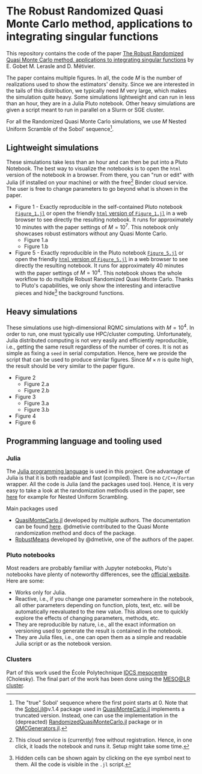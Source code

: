 # The Robust Randomized Quasi Monte Carlo method, applications to integrating singular functions

This repository contains the code of the paper [The Robust Randomized Quasi Monte Carlo method, applications
to integrating singular functions](https://hal.science/hal-03631879) by E. Gobet M. Lerasle and D. Métivier.

The paper contains multiple figures. In all, the code $M$ is the number of realizations used to show the estimators' density. Since we are interested in the tails of this distribution, we typically need $M$ very large, which makes the simulation quite heavy. Some simulations lightweight and can run in less than an hour, they are in a Julia Pluto notebook.
Other heavy simulations are given a script meant to run in parallel on a Slurm or SGE cluster.

For all the Randomized Quasi Monte Carlo simulations, we use $M$ Nested Uniform Scramble of the Sobol' sequence[^1].

[^1]: The "true" Sobol' sequence where the first point starts at 0. Note that the [Sobol.jl](https://github.com/JuliaMath/Sobol.jl)@v.1.4 package used in [QuasiMonteCarlo.jl](https://github.com/SciML/QuasiMonteCarlo.jl) implements a truncated version. Instead, one can use the implementation in the (depreacted) [RandomizedQuasiMonteCarlo.jl](https://github.com/dmetivie/RandomizedQuasiMonteCarlo.jl) package or in [QMCGenerators.jl](https://github.com/alegresor/QMCGenerators.jl).

## Lightweight simulations

These simulations take less than an hour and can then be put into a Pluto Notebook.
The best way to visualize the notebooks is to open the `html` version of the notebook in a browser.
From there, you can "run or edit" with Julia (if installed on your machine) or with the free[^3] Binder cloud service.
The user is free to change parameters to go beyond what is shown in the paper.

- Figure 1 - Exactly reproducible in the self-contained Pluto notebook [`Figure_1.jl`](https://github.com/dmetivie/Robust-Randomized-Quasi-Monte-Carlo-paper-code/blob/5e702cf6dede8b50c8f6bb1c6faa961b04007044/short_simulation_notebooks/Figure_1.jl) or open the friendly [`html` version of `Figure_1.jl`](https://raw.githack.com/dmetivie/Robust-Randomized-Quasi-Monte-Carlo-paper-code/b8cd89c97883b4ebb1075fd1e605d0ec4a4af575/short_simulation_notebooks/Figure_1.html) in a web browser to see directly the resulting notebook. It runs for approximately 10 minutes with the paper settings of $M = 10^7$. This notebook only showcases robust estimators without any Quasi Monte Carlo.
    * Figure 1.a
    * Figure 1.b
- Figure 5 - Exactly reproducible in the Pluto notebook [`Figure_5.jl`](https://github.com/dmetivie/Robust-Randomized-Quasi-Monte-Carlo-paper-code/blob/5e702cf6dede8b50c8f6bb1c6faa961b04007044/short_simulation_notebooks/Figure_5.jl)  or open the friendly [`html` version of `Figure_5.jl`](https://raw.githack.com/dmetivie/Robust-Randomized-Quasi-Monte-Carlo-paper-code/5e702cf6dede8b50c8f6bb1c6faa961b04007044/short_simulation_notebooks/Figure_5.html) in a web browser to see directly the resulting notebook. It runs for approximately 40 minutes with the paper settings of $M = 10^4$. This notebook shows the whole workflow to do multiple Robust Randomized Quasi Monte Carlo. Thanks to Pluto's capabilities, we only show the interesting and interactive pieces and hide[^2] the background functions.

[^2]: Hidden cells can be shown again by clicking on the eye symbol next to them. All the code is visible in the `.jl` script.
[^3]: This cloud service is (currently) free without registration. Hence, in one click, it loads the notebook and runs it. Setup might take some time.

## Heavy simulations

These simulations use high-dimensional RQMC simulations with $M = 10^4$. In order to run, one must typically use HPC/cluster computing. Unfortunately, Julia distributed computing is not very easily and efficiently reproducible, i.e., getting the same result regardless of the number of cores. It is not as simple as fixing a `seed` in serial computation.
Hence, here we provide the script that can be used to produce similar figures. Since $M\times n$ is quite high, the result should be very similar to the paper figure.

- Figure 2
    * Figure 2.a
    * Figure 2.b
- Figure 3
    * Figure 3.a
    * Figure 3.b
- Figure 4
- Figure 6

## Programming language and tooling used

### Julia

The [Julia programming language](https://julialang.org/) is used in this project.
One advantage of Julia is that it is both readable and fast (compiled).
There is no `C/C++/Fortan` wrapper.
All the code is Julia (and the packages used too). Hence, it is very easy to take a look at the randomization methods used in the paper, see [here](https://github.com/SciML/QuasiMonteCarlo.jl/blob/4cb665d27bed64871039b873e68060ef8cc374de/src/RandomizedQuasiMonteCarlo/scrambling_base_b.jl#L66) for example for Nested Uniform Scrambling.

Main packages used

- [QuasiMonteCarlo.jl](https://github.com/SciML/QuasiMonteCarlo.jl) developed by multiple authors. The documentation can be found [here](https://docs.sciml.ai/QuasiMonteCarlo/stable/). @dmetivie contributed to the Quasi Monte randomization method and docs of the package.
- [RobustMeans](https://github.com/dmetivie/RobustMeans.jl) developed by @dmetivie, one of the authors of the paper.

### Pluto notebooks

Most readers are probably familiar with Jupyter notebooks, Pluto's notebooks have plenty of noteworthy differences, see the [official website](https://plutojl.org/).
Here are some:

- Works only for Julia.
- Reactive, i.e., if you change one parameter somewhere in the notebook, all other parameters depending on function, plots, text, etc. will be automatically reevaluated to the new value. This allows one to quickly explore the effects of changing parameters, methods, etc.
- They are reproducible by nature, i.e., all the exact information on versioning used to generate the result is contained in the notebook.
- They are Julia files, i.e., one can open them as a simple and readable Julia script or as the notebook version.

### Clusters

Part of this work used the École Polytechnique [IDCS mesocentre](https://meso-ipp.gitlab.labos.polytechnique.fr/user_doc/) (Cholesky).
The final part of the work has been done using the [MESO@LR cluster](https://meso-lr.umontpellier.fr/documentation-utilisateurs/).
